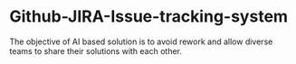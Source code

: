 # Github-JIRA-Issue-tracking-system
The objective of AI based solution is to avoid rework and allow diverse teams to share their solutions with each other.
